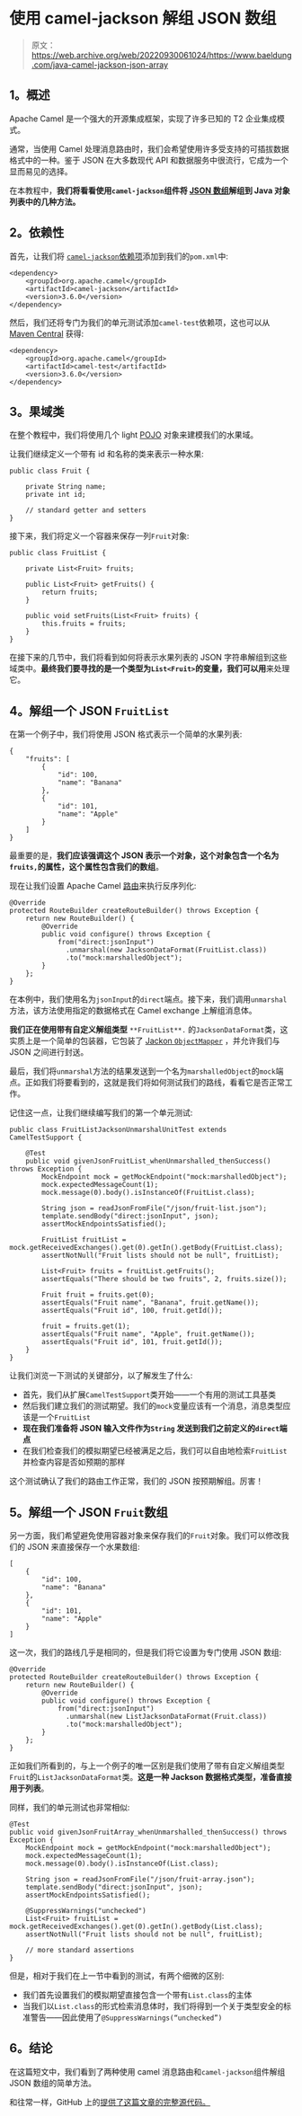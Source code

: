 # 使用 camel-jackson 解组 JSON 数组

> 原文：<https://web.archive.org/web/20220930061024/https://www.baeldung.com/java-camel-jackson-json-array>

## 1。概述

Apache Camel 是一个强大的开源集成框架，实现了许多已知的 T2 企业集成模式。

通常，当使用 Camel 处理消息路由时，我们会希望使用许多受支持的可插拔数据格式中的一种。鉴于 JSON 在大多数现代 API 和数据服务中很流行，它成为一个显而易见的选择。

在本教程中，**我们将看看使用`camel-jackson`组件将 [JSON 数组](/web/20220929002006/https://www.baeldung.com/jackson-collection-array)解组到 Java 对象列表中的几种方法。**

## 2。依赖性

首先，让我们将 [`camel-jackson`依赖项](https://web.archive.org/web/20220929002006/https://search.maven.org/classic/#search%7Cga%7C1%7Cg%3Aorg.apache.camel%20a%3Acamel-jackson)添加到我们的`pom.xml`中:

```
<dependency>
    <groupId>org.apache.camel</groupId>
    <artifactId>camel-jackson</artifactId>
    <version>3.6.0</version>
</dependency>
```

然后，我们还将专门为我们的单元测试添加`camel-test`依赖项，这也可以从 [Maven Central](https://web.archive.org/web/20220929002006/https://search.maven.org/classic/#search%7Cga%7C1%7Cg%3Aorg.apache.camel%20a%3Acamel-test) 获得:

```
<dependency>
    <groupId>org.apache.camel</groupId>
    <artifactId>camel-test</artifactId>
    <version>3.6.0</version>
</dependency>
```

## 3。果域类

在整个教程中，我们将使用几个 light [POJO](/web/20220929002006/https://www.baeldung.com/java-pojo-class) 对象来建模我们的水果域。

让我们继续定义一个带有 id 和名称的类来表示一种水果:

```
public class Fruit {

    private String name;
    private int id;

    // standard getter and setters
}
```

接下来，我们将定义一个容器来保存一列`Fruit`对象:

```
public class FruitList {

    private List<Fruit> fruits;

    public List<Fruit> getFruits() {
        return fruits;
    }

    public void setFruits(List<Fruit> fruits) {
        this.fruits = fruits;
    }
}
```

在接下来的几节中，我们将看到如何将表示水果列表的 JSON 字符串解组到这些域类中。**最终我们要寻找的是一个类型为`List<Fruit>`的变量，我们可以用**来处理它。

## 4。解组一个 JSON `FruitList`

在第一个例子中，我们将使用 JSON 格式表示一个简单的水果列表:

```
{
    "fruits": [
        {
            "id": 100,
            "name": "Banana"
        },
        {
            "id": 101,
            "name": "Apple"
        }
    ]
}
```

最重要的是，**我们应该强调这个 JSON 表示一个对象，这个对象包含一个名为`fruits,`的属性，这个属性包含我们的数组**。

现在让我们设置 Apache Camel [路由](/web/20220929002006/https://www.baeldung.com/apache-camel-intro#domain-specific-language)来执行反序列化:

```
@Override
protected RouteBuilder createRouteBuilder() throws Exception {
    return new RouteBuilder() {
        @Override
        public void configure() throws Exception {
            from("direct:jsonInput")
              .unmarshal(new JacksonDataFormat(FruitList.class))
              .to("mock:marshalledObject");
        }
    };
}
```

在本例中，我们使用名为`jsonInput`的`direct`端点。接下来，我们调用`unmarshal`方法，该方法使用指定的数据格式在 Camel exchange 上解组消息体。

**我们正在使用带有自定义解组类型** `**FruitList**.` 的`JacksonDataFormat`类，这实质上是一个简单的包装器，它包装了 [Jackon `ObjectMapper`](/web/20220929002006/https://www.baeldung.com/jackson-object-mapper-tutorial) ，并允许我们与 JSON 之间进行封送。

最后，我们将`unmarshal`方法的结果发送到一个名为`marshalledObject`的`mock`端点。正如我们将要看到的，这就是我们将如何测试我们的路线，看看它是否正常工作。

记住这一点，让我们继续编写我们的第一个单元测试:

```
public class FruitListJacksonUnmarshalUnitTest extends CamelTestSupport {

    @Test
    public void givenJsonFruitList_whenUnmarshalled_thenSuccess() throws Exception {
        MockEndpoint mock = getMockEndpoint("mock:marshalledObject");
        mock.expectedMessageCount(1);
        mock.message(0).body().isInstanceOf(FruitList.class);

        String json = readJsonFromFile("/json/fruit-list.json");
        template.sendBody("direct:jsonInput", json);
        assertMockEndpointsSatisfied();

        FruitList fruitList = mock.getReceivedExchanges().get(0).getIn().getBody(FruitList.class);
        assertNotNull("Fruit lists should not be null", fruitList);

        List<Fruit> fruits = fruitList.getFruits();
        assertEquals("There should be two fruits", 2, fruits.size());

        Fruit fruit = fruits.get(0);
        assertEquals("Fruit name", "Banana", fruit.getName());
        assertEquals("Fruit id", 100, fruit.getId());

        fruit = fruits.get(1);
        assertEquals("Fruit name", "Apple", fruit.getName());
        assertEquals("Fruit id", 101, fruit.getId());
    }
}
```

让我们浏览一下测试的关键部分，以了解发生了什么:

*   首先，我们从扩展`CamelTestSupport`类开始——一个有用的测试工具基类
*   然后我们建立我们的测试期望。我们的`mock`变量应该有一个消息，消息类型应该是一个`FruitList`
*   **现在我们准备将 JSON 输入文件作为`String` 发送到我们之前定义的`direct`端点**
*   在我们检查我们的模拟期望已经被满足之后，我们可以自由地检索`FruitList`并检查内容是否如预期的那样

这个测试确认了我们的路由工作正常，我们的 JSON 按预期解组。厉害！

## 5。解组一个 JSON `Fruit`数组

另一方面，我们希望避免使用容器对象来保存我们的`Fruit`对象。我们可以修改我们的 JSON 来直接保存一个水果数组:

```
[
    {
        "id": 100,
        "name": "Banana"
    },
    {
        "id": 101,
        "name": "Apple"
    }
]
```

这一次，我们的路线几乎是相同的，但是我们将它设置为专门使用 JSON 数组:

```
@Override
protected RouteBuilder createRouteBuilder() throws Exception {
    return new RouteBuilder() {
        @Override
        public void configure() throws Exception {
            from("direct:jsonInput")
              .unmarshal(new ListJacksonDataFormat(Fruit.class))
              .to("mock:marshalledObject");
        }
    };
}
```

正如我们所看到的，与上一个例子的唯一区别是我们使用了带有自定义解组类型`Fruit`的`ListJacksonDataFormat`类。**这是一种 Jackson 数据格式类型，准备直接用于列表**。

同样，我们的单元测试也非常相似:

```
@Test
public void givenJsonFruitArray_whenUnmarshalled_thenSuccess() throws Exception {
    MockEndpoint mock = getMockEndpoint("mock:marshalledObject");
    mock.expectedMessageCount(1);
    mock.message(0).body().isInstanceOf(List.class);

    String json = readJsonFromFile("/json/fruit-array.json");
    template.sendBody("direct:jsonInput", json);
    assertMockEndpointsSatisfied();

    @SuppressWarnings("unchecked")
    List<Fruit> fruitList = mock.getReceivedExchanges().get(0).getIn().getBody(List.class);
    assertNotNull("Fruit lists should not be null", fruitList);

    // more standard assertions
}
```

但是，相对于我们在上一节中看到的测试，有两个细微的区别:

*   我们首先设置我们的模拟期望直接包含一个带有`List.class`的主体
*   当我们以`List.class`的形式检索消息体时，我们将得到一个关于类型安全的标准警告——因此使用了`@SuppressWarnings(“unchecked”)`

## 6。结论

在这篇短文中，我们看到了两种使用 camel 消息路由和`camel-jackson`组件解组 JSON 数组的简单方法。

和往常一样，GitHub 上的[提供了这篇文章的完整源代码。](https://web.archive.org/web/20220929002006/https://github.com/eugenp/tutorials/tree/master/spring-apache-camel)